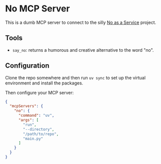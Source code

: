 # No MCP Server

This is a dumb MCP server to connect to the silly [No as a Service](https://github.com/hotheadhacker/no-as-a-service) project.

## Tools

- `say_no`: returns a humorous and creative alternative to the word "no".

## Configuration

Clone the repo somewhere and then run `uv sync` to set up the virtual environment and install the packages.

Then configure your MCP server:

```json
{
  "mcpServers": {
    "no": {
      "command": "uv",
      "args": [
        "run",
        "--directory",
        "/path/to/repo",
        "main.py"
      ]
    }
  }
}
```
